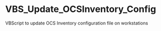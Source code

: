 # VBS_Update_OCSInventory_Config
VBScript to update OCS Inventory configuration file on workstations
